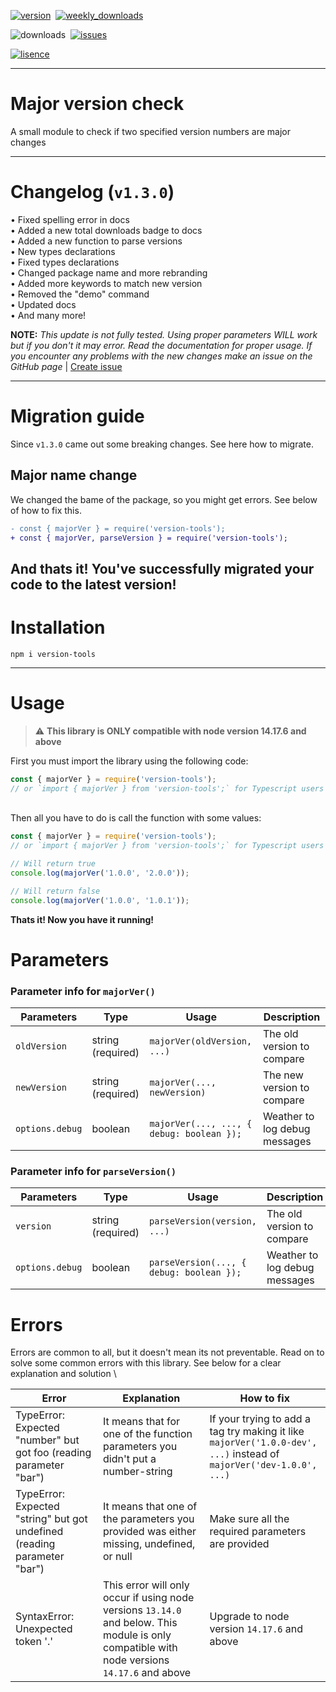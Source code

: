 [![version](https://img.shields.io/npm/v/version-tools?color=blueviolet&style=for-the-badge "Version")](https://github.com/KK-Designs/version-tools/releases/tag/v1.2.2)
‎
[![weekly_downloads](https://img.shields.io/npm/dw/version-tools?color=blue&style=for-the-badge "Weekly Downloads")](https://www.npmjs.com/package/version-tools#:~:text=Weekly%20Downloads)

![downloads](https://badgen.net/npm/dt/version-tools "Downloads")
‎‎‎
[![issues](https://img.shields.io/github/issues/KK-Designs/KK-Designs/version-tools?style=for-the-badge "Issues")](https://github.com/KK-Designs/version-tools/issues)

[![lisence](https://img.shields.io/github/license/KK-Designs/version-tools?color=important&style=for-the-badge "Lisence")](https://raw.githubusercontent.com/KK-Designs/version-tools/master/LICENSE)

---

# Major version check
A small module to check if two specified version numbers are major changes

---

# Changelog (`v1.3.0`)

• Fixed spelling error in docs \
• Added a new total downloads badge to docs \
• Added a new function to parse versions \
• New types declarations \
• Fixed types declarations \
• Changed package name and more rebranding \
• Added more keywords to match new version \
• Removed the "demo" command \
• Updated docs \
• And many more! 

**NOTE:** *This update is not fully tested. Using proper parameters WILL work but if you don't it may error. Read the documentation for  proper usage. If you encounter any problems with the new changes make an issue on the GitHub page* | [Create issue](https://github.com/KK-Designs/version-tools/issues/new "Create Issue")

---

# Migration guide
Since `v1.3.0` came out some breaking changes. See here how to migrate.
## Major name change
We changed the bame of the package, so you might get errors. See below of how to fix this.
```diff
- const { majorVer } = require('version-tools');
+ const { majorVer, parseVersion } = require('version-tools');
```
**And thats it! You've successfully migrated your code to the latest version!**
---

# Installation
```
npm i version-tools
```

---

# Usage

> ⚠ **This library is ONLY compatible with node version 14.17.6 and above**

First you must import the library using the following code:
```javascript
const { majorVer } = require('version-tools');
// or `import { majorVer } from 'version-tools';` for Typescript users
```
\
Then all you have to do is call the function with some values:
```javascript
const { majorVer } = require('version-tools');
// or `import { majorVer } from 'version-tools';` for Typescript users

// Will return true
console.log(majorVer('1.0.0', '2.0.0'));

// Will return false
console.log(majorVer('1.0.0', '1.0.1'));
```
**Thats it! Now you have it running!**

# Parameters
### Parameter info for `majorVer()`

| Parameters    | Type    | Usage                                  | Description                   |
|---------------|---------|----------------------------------------|-------------------------------|
| `oldVersion`    | string (required) | `majorVer(oldVersion, ...)`              | The old version to compare    |
| `newVersion`    | string (required) | `majorVer(..., newVersion)`              | The new version to compare |
| `options.debug` | boolean | `majorVer(..., ..., { debug: boolean });` | Weather to log debug messages |

### Parameter info for `parseVersion()`

| Parameters    | Type    | Usage                                  | Description                   |
|---------------|---------|----------------------------------------|-------------------------------|
| `version`    | string (required) | `parseVersion(version, ...)`              | The old version to compare    |
| `options.debug` | boolean | `parseVersion(..., { debug: boolean });` | Weather to log debug messages |

# Errors
Errors are common to all, but it doesn't mean its not preventable. Read on to solve some common errors with this library. See below for a clear explanation and solution \

| Error                                                                    | Explanation                                                                                                                                  | How to fix                                                                                                          |
|--------------------------------------------------------------------------|----------------------------------------------------------------------------------------------------------------------------------------------|---------------------------------------------------------------------------------------------------------------------|
| TypeError: Expected "number" but got foo (reading parameter "bar")       | It means that for one of the function parameters you didn't put a number-string                                                              | If your trying to add a tag try making it like `majorVer('1.0.0-dev', ...)` instead of `majorVer('dev-1.0.0', ...)` |
| TypeError: Expected "string" but got undefined (reading parameter "bar") | It means that one of the parameters you provided was either missing, undefined, or null                                                      | Make sure all the required parameters are provided                                                                  |
| SyntaxError: Unexpected token '.'                                        | This error will only occur if using node versions `13.14.0` and below. This module is only compatible with node versions `14.17.6` and above | Upgrade to node version `14.17.6` and above                                                                         |
